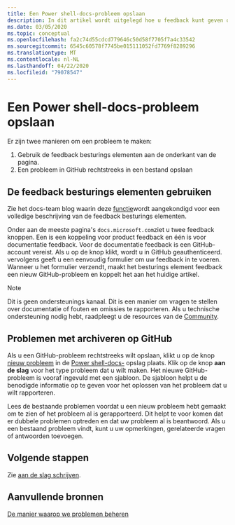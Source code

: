 ```yaml
---
title: Een Power shell-docs-probleem opslaan
description: In dit artikel wordt uitgelegd hoe u feedback kunt geven over de Power shell-documentatie.
ms.date: 03/05/2020
ms.topic: conceptual
ms.openlocfilehash: fa2c74d55cdcd779646c50d58f7705f7a4c33542
ms.sourcegitcommit: 6545c60578f7745be015111052fd7769f8289296
ms.translationtype: MT
ms.contentlocale: nl-NL
ms.lasthandoff: 04/22/2020
ms.locfileid: "79078547"
---
```

# <a name="how-to-file-a-powershell-docs-issue"></a>Een Power shell-docs-probleem opslaan

Er zijn twee manieren om een probleem te maken:

1. Gebruik de feedback besturings elementen aan de onderkant van de pagina.
1. Een probleem in GitHub rechtstreeks in een bestand opslaan

## <a name="using-the-feedback-controls"></a>De feedback besturings elementen gebruiken

Zie het docs-team blog waarin deze [functie][feedback]wordt aangekondigd voor een volledige beschrijving van de feedback besturings elementen.

Onder aan de meeste pagina's `docs.microsoft.com`ziet u twee feedback knoppen. Een is een koppeling voor product feedback en één is voor documentatie feedback. Voor de documentatie feedback is een GitHub-account vereist. Als u op de knop klikt, wordt u in GitHub geauthenticeerd. vervolgens geeft u een eenvoudig formulier om uw feedback in te voeren. Wanneer u het formulier verzendt, maakt het besturings element feedback een nieuw GitHub-probleem en koppelt het aan het huidige artikel.

> [!NOTE]
> Dit is geen ondersteunings kanaal. Dit is een manier om vragen te stellen over documentatie of fouten en omissies te rapporteren. Als u technische ondersteuning nodig hebt, raadpleegt u de resources van de [Community](../community-support.md).

## <a name="filing-issues-on-github"></a>Problemen met archiveren op GitHub

Als u een GitHub-probleem rechtstreeks wilt opslaan, klikt u op de knop [nieuw probleem][new-issue] in de [Power shell-docs-][docs-issues] opslag plaats. Klik op de knop **aan de slag** voor het type probleem dat u wilt maken. Het nieuwe GitHub-probleem is vooraf ingevuld met een sjabloon. De sjabloon helpt u de benodigde informatie op te geven voor het oplossen van het probleem dat u wilt rapporteren.

Lees de bestaande problemen voordat u een nieuw probleem hebt gemaakt om te zien of het probleem al is gerapporteerd. Dit helpt te voor komen dat er dubbele problemen optreden en dat uw probleem al is beantwoord. Als u een bestaand probleem vindt, kunt u uw opmerkingen, gerelateerde vragen of antwoorden toevoegen.

## <a name="next-steps"></a>Volgende stappen

Zie [aan de slag schrijven](get-started-writing.md).

## <a name="additional-resources"></a>Aanvullende bronnen

[De manier waarop we problemen beheren](managing-issues.md)

<!-- reference links -->
[feedback]: /teamblog/a-new-feedback-system-is-coming-to-docs
[new-issue]: https://github.com/MicrosoftDocs/PowerShell-Docs/issues/new/choose
[docs-issues]: https://github.com/MicrosoftDocs/PowerShell-Docs/issues
